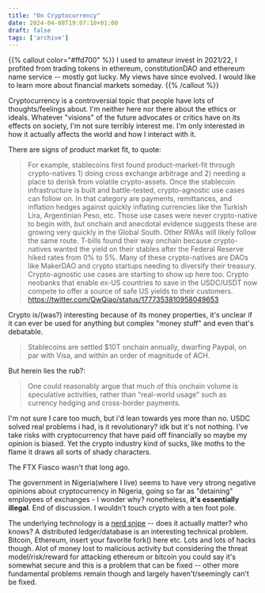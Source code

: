 ```yaml
---
title: "On Cryptocurrency"
date: 2024-04-08T19:07:10+01:00
draft: false
tags: ['archive']
---
```


{{% callout color="#ffd700" %}}
    I used to amateur invest in 2021/22, I profited from trading tokens in ethereum, constitutionDAO and ethereum name service -- mostly got lucky. My views have since evolved. I would like to learn more about financial markets someday.
{{% /callout %}}

Cryptocurrency is a controversial topic that people have lots of thoughts/feelings about.
I'm neither here nor there about the ethics or ideals. Whatever  "visions" of the future advocates or critics have on its effects on society, I'm not sure terribly interest me. I'm only interested in how it actually affects the world and how I interact with it.

There are signs of product market fit, to quote:

> For example, stablecoins first found product-market-fit through crypto-natives 1) doing cross exchange arbitrage and 2) needing a place to derisk from volatile crypto-assets. Once the stablecoin infrastructure is built and battle-tested, crypto-agnostic use cases can follow on. In that category are payments, remittances, and inflation hedges against quickly inflating currencies like the Turkish Lira, Argentinian Peso, etc. Those use cases were never crypto-native to begin with, but onchain and anecdotal evidence suggests these are growing very quickly in the Global South.
Other RWAs will likely follow the same route. T-bills found their way onchain because crypto-natives wanted the yield on their stables after the Federal Reserve hiked rates from 0% to 5%. Many of these crypto-natives are DAOs like MakerDAO and crypto startups needing to diversify their treasury. Crypto-agnostic use cases are starting to show up here too. Crypto neobanks that enable ex-US countries to save in the USDC/USDT now compete to offer a source of safe US yields to their customers. https://twitter.com/QwQiao/status/1777353810958049653

Crypto is/(was?) interesting because of its money properties, it's unclear if it can ever be used for anything but complex "money stuff" and even that's debatable.

> Stablecoins are settled $10T onchain annually, dwarfing Paypal, on par with Visa, and within an order of magnitude of ACH.

But herein lies the rub?:

> One could reasonably argue that much of this onchain volume is speculative activities, rather than “real-world usage” such as currency hedging and cross-border payments.

I'm not sure I care too much, but i'd lean towards yes more than no. USDC solved real problems i had, is it revolutionary? idk but it's not nothing. I've take risks with cryptocurrency that have paid off financially so maybe my opinion is biased.
Yet the crypto industry kind of sucks, like moths to the flame it draws all sorts of shady characters.

The FTX Fiasco wasn't that long ago.

The government in Nigeria(where I live) seems to have very strong negative opinions about cryptocurrency in Nigeria, going so far as "detaining" employees of exchanges - I wonder why? nonetheless, **it's essentially illegal**. End of discussion. I wouldn't touch crypto with a ten foot pole.

The underlying technology is a [nerd snipe](https://xkcd.com/356/) -- does it actually matter? who knows? A distributed ledger/database is an interesting technical problem. Bitcoin, Ethereum, insert your favorite fork() here etc. Lots and lots of hacks though. Alot of money lost to malicious activity but considering the threat model/risk/reward for attacking ethereum or bitcoin you could say it's somewhat secure and this is a problem that can be fixed -- other more fundamental problems remain though and largely haven't/seemingly can't be fixed.
